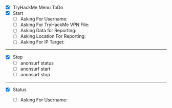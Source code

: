 - [x] TryHackMe Menu ToDo
- [x] Start 
  - [ ] Asking For Username: 
  - [ ] Asking For TryHackMe VPN File:
  - [ ] Asking Data for Reporting:
  - [ ] Asking Location For Reporting: 
  - [ ] Asking For IP Target:

---

- [x] Stop 
    - [ ] anonsurf status 
    - [ ] anonsurf start 
    - [ ] anonsurf stop 
 
---

- [x] Status 
    - [ ] Asking For Username: 

 
 
